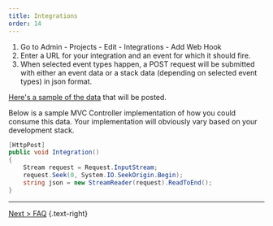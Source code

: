 ```yaml
---
title: Integrations
order: 14
---
```

1. Go to Admin - Projects - Edit - Integrations - Add Web Hook
2. Enter a URL for your integration and an event for which it should fire.
3. When selected event types happen, a POST request will be submitted with either an event data or a stack data (depending on selected event types) in json format.

[Here's a sample of the data](https://github.com/exceptionless/Exceptionless/tree/master/tests/Exceptionless.Tests/Plugins/WebHookData) that will be posted.

Below is a sample MVC Controller implementation of how you could consume this data. Your implementation will obviously vary based on your development stack.

```csharp
[HttpPost]
public void Integration()
{
    Stream request = Request.InputStream;
    request.Seek(0, System.IO.SeekOrigin.Begin);
    string json = new StreamReader(request).ReadToEnd(); 
}
```

---

[Next > FAQ](FAQ.md) {.text-right}
